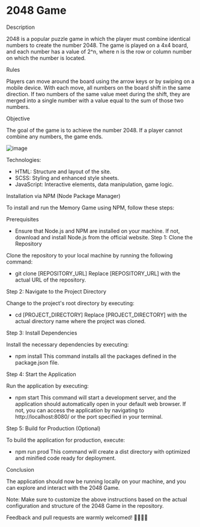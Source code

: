# 2048 Game

Description

2048 is a popular puzzle game in which the player must combine identical numbers to create the number 2048. The game is played on a 4x4 board, and each number has a value of 2^n, where n is the row or column number on which the number is located.

Rules

Players can move around the board using the arrow keys or by swiping on a mobile device. With each move, all numbers on the board shift in the same direction. If two numbers of the same value meet during the shift, they are merged into a single number with a value equal to the sum of those two numbers.

Objective

The goal of the game is to achieve the number 2048. If a player cannot combine any numbers, the game ends.


![image](https://github.com/Cepako/2048-Game/assets/131913675/9ec9da71-7f7a-40e4-a74c-43f3b57c8e4e)

Technologies:

- HTML: Structure and layout of the site.
- SCSS: Styling and enhanced style sheets.
- JavaScript: Interactive elements, data manipulation, game logic.

Installation via NPM (Node Package Manager)

To install and run the Memory Game using NPM, follow these steps:

Prerequisites

- Ensure that Node.js and NPM are installed on your machine. If not, download and install Node.js from the official website.
Step 1: Clone the Repository

Clone the repository to your local machine by running the following command:

- git clone [REPOSITORY_URL]
Replace [REPOSITORY_URL] with the actual URL of the repository.

Step 2: Navigate to the Project Directory

Change to the project's root directory by executing:

- cd [PROJECT_DIRECTORY]
Replace [PROJECT_DIRECTORY] with the actual directory name where the project was cloned.

Step 3: Install Dependencies

Install the necessary dependencies by executing:

- npm install
This command installs all the packages defined in the package.json file.

Step 4: Start the Application

Run the application by executing:

- npm start
This command will start a development server, and the application should automatically open in your default web browser. If not, you can access the application by navigating to http://localhost:8080/ or the port specified in your terminal.

Step 5: Build for Production (Optional)

To build the application for production, execute:

- npm run prod
This command will create a dist directory with optimized and minified code ready for deployment.

Conclusion

The application should now be running locally on your machine, and you can explore and interact with the 2048 Game.

Note: Make sure to customize the above instructions based on the actual configuration and structure of the 2048 Game in the repository.

Feedback and pull requests are warmly welcomed! 👨‍💻🙋‍♂️
